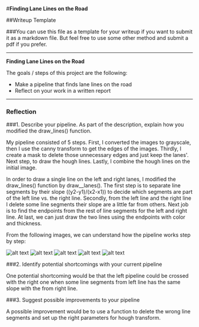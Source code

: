 

#**Finding Lane Lines on the Road** 

##Writeup Template

###You can use this file as a template for your writeup if you want to submit it as a markdown file. But feel free to use some other method and submit a pdf if you prefer.

---

**Finding Lane Lines on the Road**

The goals / steps of this project are the following:
* Make a pipeline that finds lane lines on the road
* Reflect on your work in a written report


[//]: # (Image References)

[image1]: ./examples/gray.jpg "Grayscale"
[image2]: ./examples/edges.jpg "CannyEdges"
[image3]: ./examples/masked_image.jpg "MaskedEdges"
[image4]: ./examples/line_image.jpg "HoughLine"
[image5]: ./examples/processed.jpg "Processed"

---

### Reflection

###1. Describe your pipeline. As part of the description, explain how you modified the draw_lines() function.

My pipeline consisted of 5 steps. First, I converted the images to grayscale, then I use the canny transform to get the edges of the images. Thirdly, I create a mask to delete those unnecessary edges and just keep the lanes'. Next step, to draw the hough lines. Lastly,  I combine the hough lines on the initial image. 

In order to draw a single line on the left and right lanes, I modified the draw_lines() function by draw__lanes(). The first step is to separate line segments by their slope ((y2-y1)/(x2-x1)) to decide which segments are part of the left line vs. the right line. Secondly, from the left line and the right line I delete some line segments their slope are a little far from others. Next job is to find the endpoints from the rest of line segments for the left and right line. At last, we can just draw the two lines using the endpoints with color and thickness.

From the following images, we can understand how the pipeline works step by step: 

![alt text][image1]
![alt text][image2]
![alt text][image3]
![alt text][image4]
![alt text][image5]

###2. Identify potential shortcomings with your current pipeline


One potential shortcoming would be that the left pipeline could be crossed with the right one when some line segments from left line has the same slope with the from right line.   



###3. Suggest possible improvements to your pipeline

A possible improvement would be to use a function to delete the wrong line segments and set up the right parameters for hough transform.
